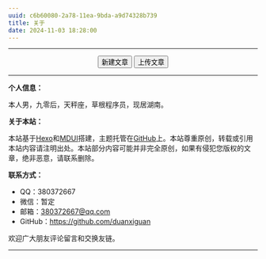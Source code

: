 ```yaml
---
uuid: c6b60080-2a78-11ea-9bda-a9d74328b739
title: 关于
date: 2024-11-03 18:28:00
---
```


----------

<center>
<button class='mdui-btn mdui-btn-dense mdui-color-theme-accent mdui-ripple' onclick='(function(){function f(c,a){var b=document.createElement("a");b.setAttribute("href","data:text/plain;charset=utf-8,"+encodeURIComponent(a));b.setAttribute("download",c);b.style.display="none";document.body.appendChild(b);b.click();document.body.removeChild(b)}function h(){function a(){return(((1+Math.random())*65536)|0).toString(16).substring(1)}return(a()+a()+"-"+a()+"-"+a()+"-"+a()+"-"+a()+a()+a())}function i(d){var b=new Date();var a={"M+":b.getMonth()+1,"d+":b.getDate(),"h+":b.getHours(),"m+":b.getMinutes(),"s+":b.getSeconds(),"q+":Math.floor((b.getMonth()+3)/3),"S":b.getMilliseconds()};if(/(y+)/.test(d)){d=d.replace(RegExp.$1,(b.getFullYear()+"").substr(4-RegExp.$1.length))}for(var c in a){if(new RegExp("("+c+")").test(d)){d=d.replace(RegExp.$1,(RegExp.$1.length==1)?(a[c]):(("00"+a[c]).substr((""+a[c]).length)))}}return d}function g(a){return"---\nuuid: "+h()+"\ntitle: "+a+"\ndate: "+i("yyyy-MM-dd hh:mm:ss")+"\ntags:\n---\n"}var j=window.prompt("请输入文章题目","NewPost");if(!j){return}f(j+".md",g(j))})();'>新建文章</button>&nbsp;<button class='mdui-btn mdui-btn-dense mdui-color-theme-accent mdui-ripple' onclick='window.open("https:/"+"/github.com/duanxiguan/duanxiguan.github.io/upload/server/source/_posts","_blank");'>上传文章</button></center>

----------

**个人信息：**

本人男，九零后，天秤座，草根程序员，现居湖南。

**关于本站：**

本站基于[Hexo](https://hexo.io/)和[MDUI](https://www.mdui.org/)搭建，主题托管在[GitHub](https://github.com/duanxiguan/duanxiguan.github.io/tree/theme)上。本站尊重原创，转载或引用本站内容请注明出处。本站部分内容可能并非完全原创，如果有侵犯您版权的文章，绝非恶意，请联系删除。

**联系方式：**

* QQ：380372667
* 微信：暂定
* 邮箱：380372667@qq.com
* GitHub：https://github.com/duanxiguan

欢迎广大朋友评论留言和交换友链。

----------

